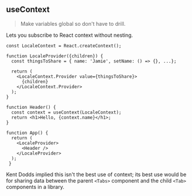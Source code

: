 ﻿## useContext

> Make variables global so don't have to drill.

Lets you subscribe to React context without nesting.

	const LocaleContext = React.createContext();
	
	function LocaleProvider({children}) {
	  const thingsToShare = { name: 'Jamie', setName: () => {}, ...};
	  
	  return (
	    <LocaleContext.Provider value={thingsToShare}>
	      {children}
	    </LocaleContext.Provider>
	  );
	}
	
	function Header() {
	  const context = useContext(LocaleContext);
	  return <h1>Hello, {context.name}</h1>;
	}
	
    function App() {
	  return (
	    <LocaleProvider>
	      <Header />
	    </LocaleProvider>
	  );
     }

Kent Dodds implied this isn't the best use of context; its best use would be for sharing data between the parent `<Tabs>` component and the child `<Tab>` components in a library.

